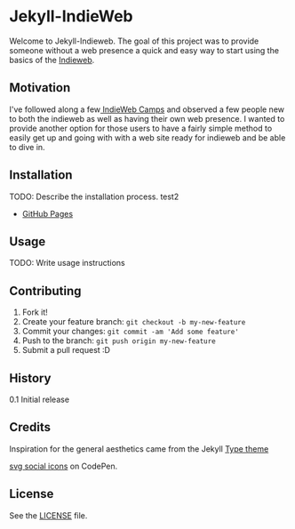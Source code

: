 # Jekyll-IndieWeb

Welcome to Jekyll-Indieweb. The goal of this project was to provide someone without a web presence a quick and easy way to start using the basics of the [Indieweb](https://indiewebcamp.com).

## Motivation

I've followed along a few[ IndieWeb Camps](https://indiewebcamp.com/IWC) and observed a few people new to both the indieweb as well as having their own web presence. I wanted to provide another option for those users to have a fairly simple method to easily get up and going with with a web site ready for indieweb and be able to dive in.

## Installation

TODO: Describe the installation process. test2

* [GitHub Pages](https://pages.github.com)


## Usage

TODO: Write usage instructions

## Contributing

1. Fork it!
2. Create your feature branch: `git checkout -b my-new-feature`
3. Commit your changes: `git commit -am 'Add some feature'`
4. Push to the branch: `git push origin my-new-feature`
5. Submit a pull request :D

## History

0.1 Initial release

## Credits

Inspiration for the general aesthetics came from the Jekyll [Type theme](https://github.com/rohanchandra/type-theme)

[svg social icons](http://codepen.io/ruandre/pen/howFi) on CodePen.

## License

See the [LICENSE](https://github.com/jekyll/jekyll/blob/master/LICENSE) file.
